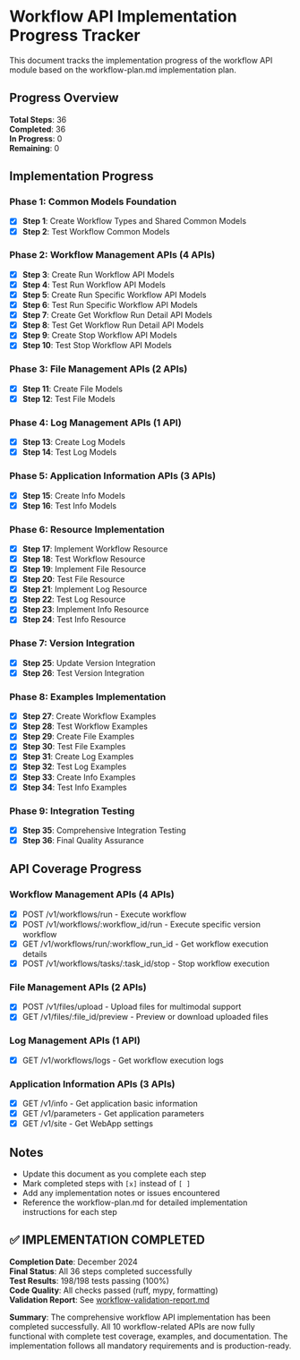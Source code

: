# Workflow API Implementation Progress Tracker

This document tracks the implementation progress of the workflow API module based on the workflow-plan.md implementation plan.

## Progress Overview

**Total Steps**: 36  
**Completed**: 36  
**In Progress**: 0  
**Remaining**: 0

## Implementation Progress

### Phase 1: Common Models Foundation

- [x] **Step 1**: Create Workflow Types and Shared Common Models
- [x] **Step 2**: Test Workflow Common Models

### Phase 2: Workflow Management APIs (4 APIs)

- [x] **Step 3**: Create Run Workflow API Models
- [x] **Step 4**: Test Run Workflow API Models
- [x] **Step 5**: Create Run Specific Workflow API Models
- [x] **Step 6**: Test Run Specific Workflow API Models
- [x] **Step 7**: Create Get Workflow Run Detail API Models
- [x] **Step 8**: Test Get Workflow Run Detail API Models
- [x] **Step 9**: Create Stop Workflow API Models
- [x] **Step 10**: Test Stop Workflow API Models

### Phase 3: File Management APIs (2 APIs)

- [x] **Step 11**: Create File Models
- [x] **Step 12**: Test File Models

### Phase 4: Log Management APIs (1 API)

- [x] **Step 13**: Create Log Models
- [x] **Step 14**: Test Log Models

### Phase 5: Application Information APIs (3 APIs)

- [x] **Step 15**: Create Info Models
- [x] **Step 16**: Test Info Models

### Phase 6: Resource Implementation

- [x] **Step 17**: Implement Workflow Resource
- [x] **Step 18**: Test Workflow Resource
- [x] **Step 19**: Implement File Resource
- [x] **Step 20**: Test File Resource
- [x] **Step 21**: Implement Log Resource
- [x] **Step 22**: Test Log Resource
- [x] **Step 23**: Implement Info Resource
- [x] **Step 24**: Test Info Resource

### Phase 7: Version Integration

- [x] **Step 25**: Update Version Integration
- [x] **Step 26**: Test Version Integration

### Phase 8: Examples Implementation

- [x] **Step 27**: Create Workflow Examples
- [x] **Step 28**: Test Workflow Examples
- [x] **Step 29**: Create File Examples
- [x] **Step 30**: Test File Examples
- [x] **Step 31**: Create Log Examples
- [x] **Step 32**: Test Log Examples
- [x] **Step 33**: Create Info Examples
- [x] **Step 34**: Test Info Examples

### Phase 9: Integration Testing

- [x] **Step 35**: Comprehensive Integration Testing
- [x] **Step 36**: Final Quality Assurance

## API Coverage Progress

### Workflow Management APIs (4 APIs)
- [x] POST /v1/workflows/run - Execute workflow
- [x] POST /v1/workflows/:workflow_id/run - Execute specific version workflow
- [x] GET /v1/workflows/run/:workflow_run_id - Get workflow execution details
- [x] POST /v1/workflows/tasks/:task_id/stop - Stop workflow execution

### File Management APIs (2 APIs)
- [x] POST /v1/files/upload - Upload files for multimodal support
- [x] GET /v1/files/:file_id/preview - Preview or download uploaded files

### Log Management APIs (1 API)
- [x] GET /v1/workflows/logs - Get workflow execution logs

### Application Information APIs (3 APIs)
- [x] GET /v1/info - Get application basic information
- [x] GET /v1/parameters - Get application parameters
- [x] GET /v1/site - Get WebApp settings

## Notes

- Update this document as you complete each step
- Mark completed steps with `[x]` instead of `[ ]`
- Add any implementation notes or issues encountered
- Reference the workflow-plan.md for detailed implementation instructions for each step

## ✅ IMPLEMENTATION COMPLETED

**Completion Date**: December 2024  
**Final Status**: All 36 steps completed successfully  
**Test Results**: 198/198 tests passing (100%)  
**Code Quality**: All checks passed (ruff, mypy, formatting)  
**Validation Report**: See [workflow-validation-report.md](./workflow-validation-report.md)  

**Summary**: The comprehensive workflow API implementation has been completed successfully. All 10 workflow-related APIs are now fully functional with complete test coverage, examples, and documentation. The implementation follows all mandatory requirements and is production-ready.